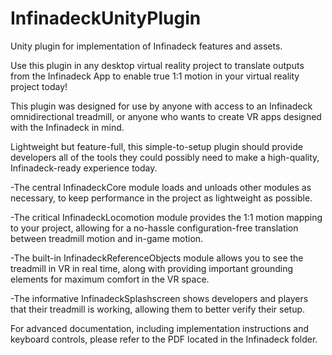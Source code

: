 # InfinadeckUnityPlugin
Unity plugin for implementation of Infinadeck features and assets.

Use this plugin in any desktop virtual reality project to translate outputs from the Infinadeck App to enable true 1:1 motion in your virtual reality project today!

This plugin was designed for use by anyone with access to an Infinadeck omnidirectional treadmill, or anyone who wants to create VR apps designed with the Infinadeck in mind.

Lightweight but feature-full, this simple-to-setup plugin should provide developers all of the tools they could possibly need to make a high-quality, Infinadeck-ready experience today.

-The central InfinadeckCore module loads and unloads other modules as necessary, to keep performance in the project as lightweight as possible.

-The critical InfinadeckLocomotion module provides the 1:1 motion mapping to your project, allowing for a no-hassle configuration-free translation between treadmill motion and in-game motion.

-The built-in InfinadeckReferenceObjects module allows you to see the treadmill in VR in real time, along with providing important grounding elements for maximum comfort in the VR space.

-The informative InfinadeckSplashscreen shows developers and players that their treadmill is working, allowing them to better verify their setup.

For advanced documentation, including implementation instructions and keyboard controls, please refer to the PDF located in the Infinadeck folder.
